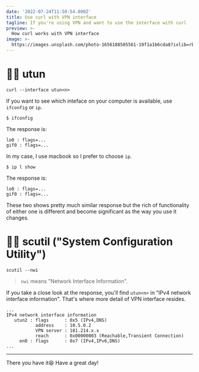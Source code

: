 ```yaml
---
date: '2022-07-24T11:50:54.000Z'
title: Use curl with VPN interface
tagline: If you're using VPN and want to use the interface with curl
preview: >-
  How curl works with VPN interface  
image: >-
  https://images.unsplash.com/photo-1656188505561-19f1a1b6cda8?ixlib=rb-1.2.1&ixid=MnwxMjA3fDB8MHxwaG90by1wYWdlfHx8fGVufDB8fHx8&auto=format&fit=crop&w=1632&q=80
---
```


# 🏄‍♂️ utun 

```
curl --interface utun<n>
```

If you want to see which inteface on your computer is available, use `ifconfig` or `ip`. 
```
$ ifconfig
```
The response is:

```
lo0 : flags=...
gif0 : flags=...
```

In my case, I use macbook so I prefer to choose `ip`.
```
$ ip l show
```
The response is:
```
lo0 : flags=...
gif0 : flags=...
```

These two shows pretty much similar response but the rich of functionality of either one is different and become significant as the way you use it changes.  



# 🏋️‍♀️ scutil ("System Configuration Utility")
```
scutil --nwi 
```

> `nwi` means "Network Interface Information". 

If you take a close look at the response, you'll find `utun<n>` in "IPv4 network interface information". That's where more detail of VPN interface resides. 

```
...
IPv4 network interface information
   utun2 : flags      : 0x5 (IPv4,DNS)
           address    : 10.5.0.2
           VPN server : 181.214.x.x
           reach      : 0x00000003 (Reachable,Transient Connection)
     en0 : flags      : 0x7 (IPv4,IPv6,DNS)
...
```

---

There you have it😆 Have a great day!